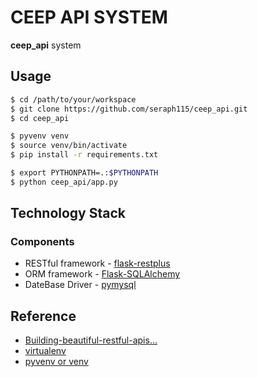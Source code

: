 # CEEP API SYSTEM
**ceep_api** system

## Usage

```bash
$ cd /path/to/your/workspace
$ git clone https://github.com/seraph115/ceep_api.git
$ cd ceep_api
```

```bash
$ pyvenv venv
$ source venv/bin/activate
$ pip install -r requirements.txt
```

```bash
$ export PYTHONPATH=.:$PYTHONPATH
$ python ceep_api/app.py
```

## Technology Stack

### Components

* RESTful framework - [flask-restplus](http://flask-restplus.readthedocs.org)
* ORM framework - [Flask-SQLAlchemy](http://flask-sqlalchemy.pocoo.org/)
* DateBase Driver  - [pymysql](https://pymysql.readthedocs.io)

## Reference

* [Building-beautiful-restful-apis...](http://michal.karzynski.pl/blog/2016/06/19/building-beautiful-restful-apis-using-flask-swagger-ui-flask-restplus/)
* [virtualenv](http://pythonguidecn.readthedocs.io/zh/latest/dev/virtualenvs.html)
* [pyvenv or venv](https://docs.python.org/3/library/venv.html)



